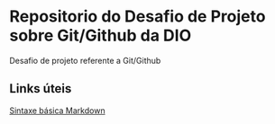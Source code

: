 # Repositorio do Desafio de Projeto sobre Git/Github da DIO
Desafio de projeto referente a Git/Github

## Links úteis 
[Sintaxe básica Markdown](https://www.markdownguide.org/getting-started/)

